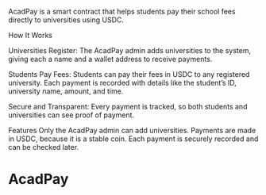 
AcadPay is a smart contract that helps students pay their school fees directly to universities using USDC.

How It Works

Universities Register: The AcadPay admin adds universities to the system, giving each a name and a wallet address to receive payments.

Students Pay Fees: Students can pay their fees in USDC to any registered university. Each payment is recorded with details like the student’s ID, university name, amount, and time.

Secure and Transparent: Every payment is tracked, so both students and universities can see proof of payment.

Features
Only the AcadPay admin can add universities.
Payments are made in USDC, because it is a stable coin.
Each payment is securely recorded and can be checked later.
# AcadPay
